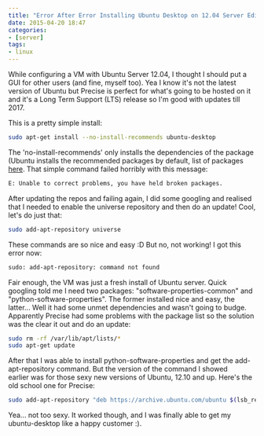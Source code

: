 ```yaml
---
title: "Error After Error Installing Ubuntu Desktop on 12.04 Server Edition"
date: 2015-04-20 18:47
categories:
- [server]
tags:
- linux
---
```


While configuring a VM with Ubuntu Server 12.04, I thought I should put a GUI for other users (and fine, myself too). Yea I know it's not the latest version of Ubuntu but Precise is perfect for what's going to be hosted on it and it's a Long Term Support (LTS) release so I'm good with updates till 2017.

This is a pretty simple install:

```sh
sudo apt-get install --no-install-recommends ubuntu-desktop
```

The 'no-install-recommends' only installs the dependencies of the package (Ubuntu installs the recommended packages by default, list of packages <a href="https://packages.ubuntu.com/precise/ubuntu-desktop" target="_blank" rel="nofollow noopener noreferrer">here</a>. That simple command failed horribly with this message:

```sh
E: Unable to correct problems, you have held broken packages.
```

After updating the repos and failing again, I did some googling and realised that I needed to enable the universe repository and then do an update! Cool, let's do just that:

```sh
sudo add-apt-repository universe
```

These commands are so nice and easy :D But no, not working! I got this error now:

```sh
sudo: add-apt-repository: command not found
```

Fair enough, the VM was just a fresh install of Ubuntu server. Quick googling told me I need two packages: "software-properties-common" and "python-software-properties". The former installed nice and easy, the latter... Well it had some unmet dependencies and wasn't going to budge. Apparently Precise had some problems with the package list so the solution was the clear it out and do an update:

```sh
sudo rm -rf /var/lib/apt/lists/*
sudo apt-get update
```

After that I was able to install python-software-properties and get the add-apt-repository command. But the version of the command I showed earlier was for those sexy new versions of Ubuntu, 12.10 and up. Here's the old school one for Precise:

```sh
sudo add-apt-repository "deb https://archive.ubuntu.com/ubuntu $(lsb_release -sc) universe"
```

Yea... not too sexy. It worked though, and I was finally able to get my ubuntu-desktop like a happy customer :).
